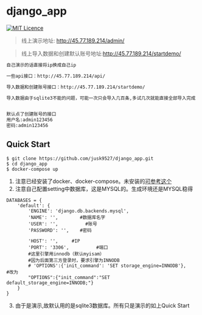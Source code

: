 # django_app


[![MIT Licence](https://badges.frapsoft.com/os/mit/mit.svg?v=103)](https://opensource.org/licenses/mit-license.php)



>线上演示地址: http://45.77.189.214/admin/

>线上导入数据和创建默认账号地址:http://45.77.189.214/startdemo/
```markdown
自己演示的话直接将ip换成自己ip

一些api接口：http://45.77.189.214/api/

导入数据和创建账号接口：http://45.77.189.214/startdemo/

导入数据由于sqlite3不能的问题，可能一次只会导入几百条,多试几次就能直接全部导入完成


默认点了创建账号的接口
用户名:admin123456
密码:admin123456
```


## Quick Start

```
$ git clone https://github.com/jusk9527/django_app.git
$ cd django_app
$ docker-compose up
```
1. 注意已经安装了docker、docker-compose。未安装的[可参考这个](https://www.runoob.com/docker/centos-docker-install.html)
2. 注意自己配置setting中数据库，这是MYSQL的。生成环境还是MYSQL稳得
```
DATABASES = {
    'default': {
        'ENGINE': 'django.db.backends.mysql',
        'NAME': '',        #数据库名字
        'USER': '',          #账号
        'PASSWORD': '',    #密码

        'HOST': '',     #IP
        'PORT': '3306',          #端口
        #这里引擎用innodb（默认myisam）
        #因为后面第三方登录时，要求引擎为INNODB
        # 'OPTIONS':{'init_command': 'SET storage_engine=INNODB'},    #改为
        "OPTIONS":{"init_command":"SET default_storage_engine=INNODB;"}
    }
}
```
3. 由于是演示,故默认用的是sqlite3数据库。所有只是演示的如上Quick Start



